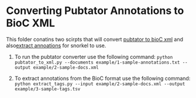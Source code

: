 # Converting Pubtator Annotations to BioC XML

This folder conatins two scirpts that will convert [pubtator to bioC xml](pubtator_to_xml.py) and also[extract annoations](extract_tags.py) for snorkel to use.
1. To run the pubtator converter use the following command:
``python pubtator_to_xml.py --documents example/1-sample-annotations.txt --output example/2-sample-docs.xml``

2. To extract annotations from the BioC format use the following command:
``python extract_tags.py --input example/2-sample-docs.xml --output example/3-sample-tags.tsv`` 